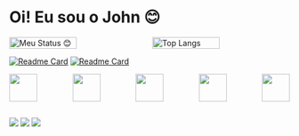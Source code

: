 # Oi! Eu sou o John 😊

<div style="display: flex; flex-wrap: wrap; justify-content: space-between;">
  <img src="https://github-readme-stats.vercel.app/api?username=JohnJohn081&show_icons=true&theme=github_dark" alt="Meu Status 😊" style="width: 49%;"/>
  <img src="https://github-readme-stats.vercel.app/api/top-langs/?username=JohnJohn081&hide=css,glsl&layout=compact&theme=github_dark" alt="Top Langs" style="width:
49%;"/>
</div>

[![Readme Card](https://github-readme-stats.vercel.app/api/pin/?username=JohnJohn081&repo=HTML-PROJETO&theme=algolia)](https://github.com/JohnJohn081/HTML-PROJETO)
[![Readme Card](https://github-readme-stats.vercel.app/api/pin/?username=JohnJohn081&repo=HTML-PROJETO&theme=algolia)](https://github.com/JohnJohn081/HTML-PROJETO)

<div style="display: flex; flex-wrap: wrap; justify-content: space-between;">
<img src="https://cdn.jsdelivr.net/gh/devicons/devicon@latest/icons/javascript/javascript-original.svg" style="width: 50px;"/>
<img src="https://cdn.jsdelivr.net/gh/devicons/devicon@latest/icons/java/java-original-wordmark.svg" style="width: 50px;"/>
<img src="https://cdn.jsdelivr.net/gh/devicons/devicon@latest/icons/python/python-original.svg" style="width: 50px;"/>
<img src="https://cdn.jsdelivr.net/gh/devicons/devicon@latest/icons/lua/lua-original.svg" style="width: 50px;"/>
<img src="https://cdn.jsdelivr.net/gh/devicons/devicon@latest/icons/html5/html5-original.svg" style="width: 50px;"/>
</div>

  ##
  
<div> 
  <a href="https://youtube.com/@johnmta329?si=mHgayXRCHcrJSpnr" target="_blank"><img src="https://img.shields.io/badge/YouTube-FF0000?style=for-the-badge&logo=youtube&logoColor=white" target="_blank"></a>
  <a href="https://www.instagram.com/_johnvx/" target="_blank"><img src="https://img.shields.io/badge/-Instagram-%23E4405F?style=for-the-badge&logo=instagram&logoColor=white" target="_blank"></a>
 <a href="https://discord.gg/59hxAXtRXV" target="_blank"><img src="https://img.shields.io/badge/Discord-7289DA?style=for-the-badge&logo=discord&logoColor=white" target="_blank"></a> 

  
</div>

